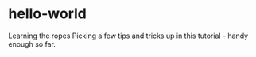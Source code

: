 # hello-world
Learning the ropes
Picking a few tips and tricks up in this tutorial - handy enough so far.
